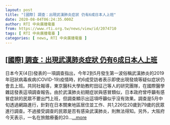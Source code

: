 ```yaml
---
layout: post
title: "[國際] 調查：出現武漢肺炎症狀 仍有6成日本人上班"
date: 2020-08-04T06:24:35.000Z
author: RTI 中央廣播電臺
from: https://www.rti.org.tw/news/view/id/2074710
tags: [ RTI 中央廣播電臺 ]
categories: [ news, RTI 中央廣播電臺 ]
---
```

<!--1596522275000-->
[[國際] 調查：出現武漢肺炎症狀 仍有6成日本人上班](https://www.rti.org.tw/news/view/id/2074710)
------

<div>
日本今天(4日)發表的一項調查指出，今年2到5月發生第一波俗稱武漢肺炎的2019年冠狀病毒疾病(COVID-19)疫情時，約6成受訪者表示即使出現發燒等疑似症狀仍會去上班。共同社報導，東京醫科大學助教町田征己等人的研究團隊，在國際醫學雜誌發表這項調查報告。由於武漢肺炎初期症狀與感冒類似，日本政府曾呼籲有感冒症狀的民眾不要出門上班，但調查顯示出這項呼籲似乎沒有效果。調查是5月中旬透過網路進行，針對在日本關東地區居住並工作、共1,226位20歲到79歲的民眾進行調查。不過接受調查的民眾是否有感染武漢肺炎，則無法得知。另外，大阪府今天表示，一名在旅館療養的20...<a target="_blank" href="https://www.rti.org.tw/news/view/id/2074710">...more</a>
</div>
